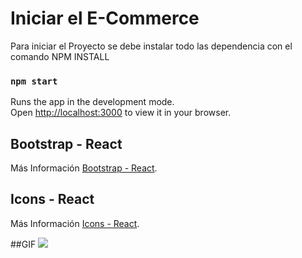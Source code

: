 # Iniciar el E-Commerce

Para iniciar el Proyecto se debe instalar todo las dependencia con el comando NPM INSTALL

### `npm start`

Runs the app in the development mode.\
Open [http://localhost:3000](http://localhost:3000) to view it in your browser.

## Bootstrap - React
Más Información [Bootstrap - React](https://react-bootstrap.netlify.app/).

## Icons - React
Más Información [Icons - React](https://react-icons.github.io/).

##GIF
![](.gif)
